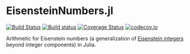 # EisensteinNumbers.jl

[![Build Status](https://travis-ci.org/meirizarrygelpi/EisensteinNumbers.jl.svg?branch=master)](https://travis-ci.org/meirizarrygelpi/EisensteinNumbers.jl) [![Build status](https://ci.appveyor.com/api/projects/status/f8dqcr437odgih0x?svg=true)](https://ci.appveyor.com/project/meirizarrygelpi/eisensteinnumbers-jl) [![Coverage Status](https://coveralls.io/repos/github/meirizarrygelpi/EisensteinNumbers.jl/badge.svg?branch=master)](https://coveralls.io/github/meirizarrygelpi/EisensteinNumbers.jl?branch=master) [![codecov.io](http://codecov.io/github/meirizarrygelpi/EisensteinNumbers.jl/coverage.svg?branch=master)](http://codecov.io/github/meirizarrygelpi/EisensteinNumbers.jl?branch=master)

Arithmetic for Eisenstein numbers (a generalization of [Eisenstein integers](https://en.wikipedia.org/wiki/Eisenstein_integer) beyond integer components) in Julia.